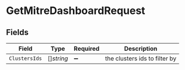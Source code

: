 # GetMitreDashboardRequest


## Fields

| Field                         | Type                          | Required                      | Description                   |
| ----------------------------- | ----------------------------- | ----------------------------- | ----------------------------- |
| `ClustersIds`                 | []*string*                    | :heavy_minus_sign:            | the clusters ids to filter by |